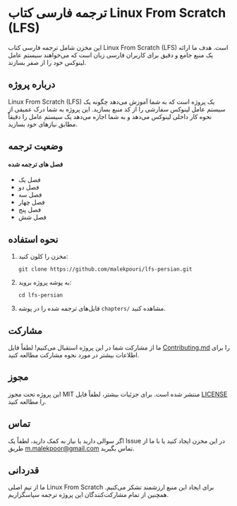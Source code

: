 # ترجمه فارسی کتاب Linux From Scratch (LFS)

این مخزن شامل ترجمه فارسی کتاب Linux From Scratch (LFS) است. هدف ما ارائه یک منبع جامع و دقیق برای کاربران فارسی زبان است که می‌خواهند سیستم عامل لینوکس خود را از صفر بسازند.

## درباره پروژه

Linux From Scratch (LFS) یک پروژه است که به شما آموزش می‌دهد چگونه یک سیستم عامل لینوکس سفارشی را از کد منبع بسازید. این پروژه به شما درک عمیقی از نحوه کار داخلی لینوکس می‌دهد و به شما اجازه می‌دهد یک سیستم عامل را دقیقاً مطابق نیازهای خود بسازید.

## وضعیت ترجمه

#### فصل های ترجمه شده
- فصل یک
- فصل دو
- فصل سه
- فصل چهار
- فصل پنج
- فصل شش

## نحوه استفاده

1. مخزن را کلون کنید:
   ```
   git clone https://github.com/malekpouri/lfs-persian.git
   ```
2. به پوشه پروژه بروید:
   ```
   cd lfs-persian
   ```
3. فایل‌های ترجمه شده را در پوشه `chapters/` مشاهده کنید.

## مشارکت

ما از مشارکت شما در این پروژه استقبال می‌کنیم! لطفاً فایل [Contributing.md](Contributing.md) را برای اطلاعات بیشتر در مورد نحوه مشارکت مطالعه کنید.

## مجوز

این پروژه تحت مجوز MIT منتشر شده است. برای جزئیات بیشتر، لطفاً فایل [LICENSE](LICENSE) را مطالعه کنید.

## تماس

اگر سوالی دارید یا نیاز به کمک دارید، لطفاً یک Issue در این مخزن ایجاد کنید یا با ما از طریق <m.malekpoor@gmail.com> تماس بگیرید.

## قدردانی

ما از تیم اصلی Linux From Scratch برای ایجاد این منبع ارزشمند تشکر می‌کنیم. همچنین از تمام مشارکت‌کنندگان این پروژه ترجمه سپاسگزاریم.
